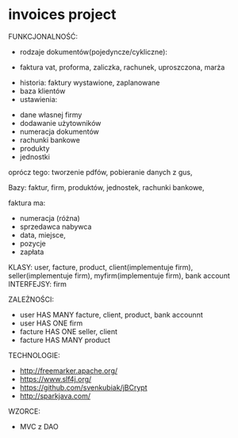 # invoices project

FUNKCJONALNOŚĆ:

* rodzaje dokumentów(pojedyncze/cykliczne):
- faktura vat, proforma, zaliczka, rachunek, uproszczona, marża
* historia: faktury wystawione, zaplanowane
* baza klientów
* ustawienia:
- dane własnej firmy
- dodawanie użytowników 
- numeracja dokumentów
- rachunki bankowe
- produkty
- jednostki

oprócz tego:
tworzenie pdfów, pobieranie danych z gus, 


Bazy: faktur, firm, produktów, jednostek, rachunki bankowe, 

faktura ma: 
- numeracja (różna)
- sprzedawca nabywca 
- data, miejsce, 
- pozycje
- zapłata

KLASY:
user, facture, product, client(implementuje firm), seller(implementuje firm), myfirm(implementuje firm), bank account
INTERFEJSY:
firm

ZALEŻNOŚCI: 
- user HAS MANY facture, client, product, bank accounnt
- user HAS ONE firm
- facture HAS ONE seller, client
- facture HAS MANY product


TECHNOLOGIE:

* http://freemarker.apache.org/
* https://www.slf4j.org/
* https://github.com/svenkubiak/jBCrypt
* http://sparkjava.com/

WZORCE:

- MVC z DAO
